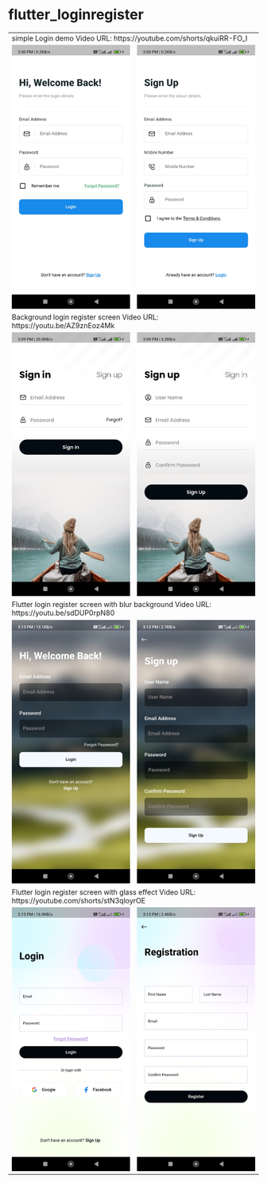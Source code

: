 # flutter_loginregister

<table> 
  <tr>
    <td colspan="2"> 
      simple Login demo 
      Video URL: https://youtube.com/shorts/qkuiRR-FO_I
    </td>
  </tr>
  <tr>
  <td> 
      <img src="https://github.com/mitsBhadeshiya/flutter_loginregister/blob/main/Demo1/Screenshot_2023-07-21-15-00-33-621_com.example.login_registration_demo.jpg?raw=true" width="300">
 </td>
  <td> 
      <img src="https://github.com/mitsBhadeshiya/flutter_loginregister/blob/main/Demo1/Screenshot_2023-07-21-15-00-38-526_com.example.login_registration_demo.jpg?raw=true" width="300">
 </td>
 </tr>


 <tr>
    <td colspan="2"> 
      Background login register screen
      Video URL: https://youtu.be/AZ9znEoz4Mk
    </td>
  </tr>
  <tr>
  <td> 
      <img src="https://github.com/mitsBhadeshiya/flutter_loginregister/blob/main/Demo2/Screenshot_2023-07-21-15-09-46-876_com.example.login_registration_demo.jpg?raw=true" width="300">
 </td>
  <td> 
      <img src="https://github.com/mitsBhadeshiya/flutter_loginregister/blob/main/Demo2/Screenshot_2023-07-21-15-09-56-012_com.example.login_registration_demo.jpg?raw=true" width="300">
 </td>
 </tr>

  <tr>
    <td colspan="2"> 
      Flutter login register screen with blur background
      Video URL: https://youtu.be/sdDUP0rpN80
    </td>
  </tr>
  <tr>
  <td> 
      <img src="https://github.com/mitsBhadeshiya/flutter_loginregister/blob/main/Demo3/Screenshot_2023-07-21-15-13-25-939_com.example.login_registration_demo.jpg?raw=true" width="300">
 </td>
  <td> 
      <img src="https://github.com/mitsBhadeshiya/flutter_loginregister/blob/main/Demo3/Screenshot_2023-07-21-15-13-31-665_com.example.login_registration_demo.jpg?raw=true" width="300">
 </td>
 </tr>


   <tr>
    <td colspan="2"> 
      Flutter login register screen with glass effect
      Video URL: https://youtube.com/shorts/stN3qloyrOE
    </td>
  </tr>
  <tr>
  <td> 
      <img src="https://github.com/mitsBhadeshiya/flutter_loginregister/blob/main/Demo4/Screenshot_2023-07-21-15-13-38-932_com.example.login_registration_demo.jpg?raw=true" width="300">
 </td>
  <td> 
      <img src="https://github.com/mitsBhadeshiya/flutter_loginregister/blob/main/Demo4/Screenshot_2023-07-21-15-13-43-607_com.example.login_registration_demo.jpg?raw=true" width="300">
 </td>
 </tr>

 
</table>
